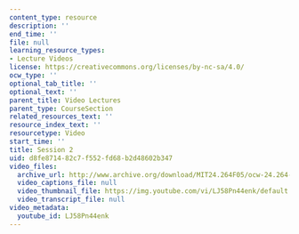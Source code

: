 ```yaml
---
content_type: resource
description: ''
end_time: ''
file: null
learning_resource_types:
- Lecture Videos
license: https://creativecommons.org/licenses/by-nc-sa/4.0/
ocw_type: ''
optional_tab_title: ''
optional_text: ''
parent_title: Video Lectures
parent_type: CourseSection
related_resources_text: ''
resource_index_text: ''
resourcetype: Video
start_time: ''
title: Session 2
uid: d8fe8714-82c7-f552-fd68-b2d48602b347
video_files:
  archive_url: http://www.archive.org/download/MIT24.264F05/ocw-24.264-12dec2005-220k.mp4
  video_captions_file: null
  video_thumbnail_file: https://img.youtube.com/vi/LJ58Pn44enk/default.jpg
  video_transcript_file: null
video_metadata:
  youtube_id: LJ58Pn44enk
---
```

